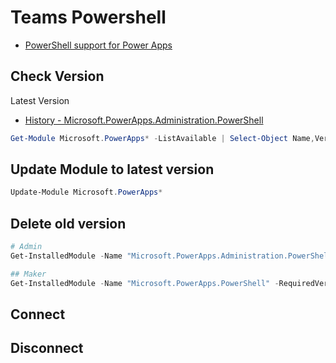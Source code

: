# Teams Powershell

- [PowerShell support for Power Apps](https://docs.microsoft.com/en-us/power-platform/admin/powerapps-powershell)

## Check Version

Latest Version

- [History - Microsoft.PowerApps.Administration.PowerShell](https://www.powershellgallery.com/packages/Microsoft.PowerApps.Administration.PowerShell/2.0.102)

```Powershell
Get-Module Microsoft.PowerApps* -ListAvailable | Select-Object Name,Version | Sort-Object Version -Descending
```

## Update Module to latest version

```Powershell
Update-Module Microsoft.PowerApps*
```

## Delete old version

```Powershell
# Admin
Get-InstalledModule -Name "Microsoft.PowerApps.Administration.PowerShell" -RequiredVersion 2.0.56 | Uninstall-Module

## Maker
Get-InstalledModule -Name "Microsoft.PowerApps.PowerShell" -RequiredVersion 1.0.9 | Uninstall-Module
```

## Connect

## Disconnect
